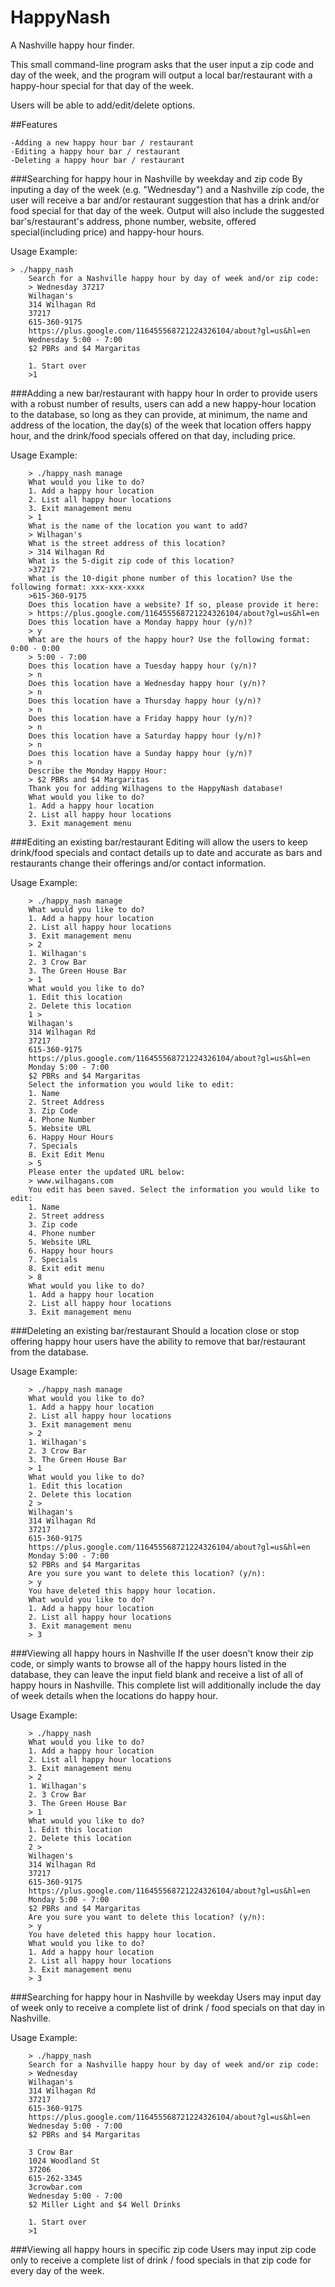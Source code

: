# HappyNash
A Nashville happy hour finder.

This small command-line program asks that the user input a zip code and day of the week, and the program will output a local bar/restaurant with a happy-hour special for that day of the week.

Users will be able to add/edit/delete options.

##Features

    -Adding a new happy hour bar / restaurant
    -Editing a happy hour bar / restaurant
    -Deleting a happy hour bar / restaurant

###Searching for happy hour in Nashville by weekday and zip code
By inputing a day of the week (e.g. "Wednesday") and a Nashville zip code, the user will receive a bar and/or restaurant suggestion that has a drink and/or food special for that day of the week. Output will also include the suggested bar's/restaurant's address, phone number, website, offered special(including price) and happy-hour hours.

Usage Example:
```
> ./happy_nash  
    Search for a Nashville happy hour by day of week and/or zip code:  
    > Wednesday 37217  
    Wilhagan's  
    314 Wilhagan Rd  
    37217  
    615-360-9175  
    https://plus.google.com/116455568721224326104/about?gl=us&hl=en  
    Wednesday 5:00 - 7:00  
    $2 PBRs and $4 Margaritas  

    1. Start over
    >1
```
###Adding a new bar/restaurant with happy hour
In order to provide users with a robust number of results, users can add a new happy-hour location to the database, so long as they can provide, at minimum, the name and address of the location, the day(s) of the week that location offers happy hour, and the drink/food specials offered on that day, including price.

Usage Example:
```
    > ./happy_nash manage
    What would you like to do?
    1. Add a happy hour location
    2. List all happy hour locations  
    3. Exit management menu  
    > 1
    What is the name of the location you want to add?  
    > Wilhagan's  
    What is the street address of this location?  
    > 314 Wilhagan Rd  
    What is the 5-digit zip code of this location?  
    >37217  
    What is the 10-digit phone number of this location? Use the following format: xxx-xxx-xxxx  
    >615-360-9175  
    Does this location have a website? If so, please provide it here:  
    > https://plus.google.com/116455568721224326104/about?gl=us&hl=en  
    Does this location have a Monday happy hour (y/n)?  
    > y  
    What are the hours of the happy hour? Use the following format: 0:00 - 0:00  
    > 5:00 - 7:00  
    Does this location have a Tuesday happy hour (y/n)?  
    > n  
    Does this location have a Wednesday happy hour (y/n)?  
    > n  
    Does this location have a Thursday happy hour (y/n)?  
    > n  
    Does this location have a Friday happy hour (y/n)?  
    > n  
    Does this location have a Saturday happy hour (y/n)?  
    > n  
    Does this location have a Sunday happy hour (y/n)?  
    > n  
    Describe the Monday Happy Hour:  
    > $2 PBRs and $4 Margaritas  
    Thank you for adding Wilhagens to the HappyNash database!  
    What would you like to do?  
    1. Add a happy hour location  
    2. List all happy hour locations
    3. Exit management menu  
```

###Editing an existing bar/restaurant
Editing will allow the users to keep drink/food specials and contact details up to date and accurate as bars and restaurants change their offerings and/or contact information.

Usage Example:
```
    > ./happy_nash manage
    What would you like to do?  
    1. Add a happy hour location  
    2. List all happy hour locations  
    3. Exit management menu  
    > 2  
    1. Wilhagan's  
    2. 3 Crow Bar  
    3. The Green House Bar  
    > 1  
    What would you like to do?  
    1. Edit this location  
    2. Delete this location  
    1 >  
    Wilhagan's  
    314 Wilhagan Rd  
    37217  
    615-360-9175  
    https://plus.google.com/116455568721224326104/about?gl=us&hl=en  
    Monday 5:00 - 7:00  
    $2 PBRs and $4 Margaritas  
    Select the information you would like to edit:  
    1. Name  
    2. Street Address  
    3. Zip Code  
    4. Phone Number  
    5. Website URL  
    6. Happy Hour Hours  
    7. Specials  
    8. Exit Edit Menu  
    > 5  
    Please enter the updated URL below:  
    > www.wilhagans.com  
    You edit has been saved. Select the information you would like to edit:  
    1. Name  
    2. Street address  
    3. Zip code  
    4. Phone number  
    5. Website URL  
    6. Happy hour hours  
    7. Specials  
    8. Exit edit menu  
    > 8  
    What would you like to do?  
    1. Add a happy hour location  
    2. List all happy hour locations  
    3. Exit management menu  
```

###Deleting an existing bar/restaurant
Should a location close or stop offering happy hour users have the ability to remove that bar/restaurant from the database.

Usage Example:
```
    > ./happy_nash manage  
    What would you like to do?  
    1. Add a happy hour location  
    2. List all happy hour locations
    3. Exit management menu  
    > 2  
    1. Wilhagan's  
    2. 3 Crow Bar  
    3. The Green House Bar  
    > 1  
    What would you like to do?  
    1. Edit this location  
    2. Delete this location  
    2 >  
    Wilhagan's  
    314 Wilhagan Rd  
    37217  
    615-360-9175  
    https://plus.google.com/116455568721224326104/about?gl=us&hl=en  
    Monday 5:00 - 7:00  
    $2 PBRs and $4 Margaritas  
    Are you sure you want to delete this location? (y/n):  
    > y  
    You have deleted this happy hour location.  
    What would you like to do?  
    1. Add a happy hour location  
    2. List all happy hour locations  
    3. Exit management menu  
    > 3  
```

###Viewing all happy hours in Nashville
If the user doesn't know their zip code, or simply wants to browse all of the happy hours listed in the database, they can leave the input field blank and receive a list of all of happy hours in Nashville. This complete list will additionally include the day of week details when the locations do happy hour.

Usage Example:
```
    > ./happy_nash
    What would you like to do?  
    1. Add a happy hour location  
    2. List all happy hour locations
    3. Exit management menu  
    > 2  
    1. Wilhagan's  
    2. 3 Crow Bar  
    3. The Green House Bar  
    > 1  
    What would you like to do?  
    1. Edit this location  
    2. Delete this location  
    2 >  
    Wilhagen's  
    314 Wilhagan Rd  
    37217  
    615-360-9175  
    https://plus.google.com/116455568721224326104/about?gl=us&hl=en  
    Monday 5:00 - 7:00  
    $2 PBRs and $4 Margaritas  
    Are you sure you want to delete this location? (y/n):  
    > y  
    You have deleted this happy hour location.  
    What would you like to do?  
    1. Add a happy hour location  
    2. List all happy hour locations  
    3. Exit management menu  
    > 3  
```

###Searching for happy hour in Nashville by weekday
Users may input day of week only to receive a complete list of drink / food specials on that day in Nashville.

Usage Example:
```
    > ./happy_nash  
    Search for a Nashville happy hour by day of week and/or zip code:  
    > Wednesday  
    Wilhagan's  
    314 Wilhagan Rd  
    37217  
    615-360-9175  
    https://plus.google.com/116455568721224326104/about?gl=us&hl=en  
    Wednesday 5:00 - 7:00  
    $2 PBRs and $4 Margaritas  

    3 Crow Bar  
    1024 Woodland St  
    37206  
    615-262-3345  
    3crowbar.com  
    Wednesday 5:00 - 7:00  
    $2 Miller Light and $4 Well Drinks  

    1. Start over  
    >1  
```

###Viewing all happy hours in specific zip code
Users may input zip code only to receive a complete list of drink / food specials in that zip code for every day of the week.
